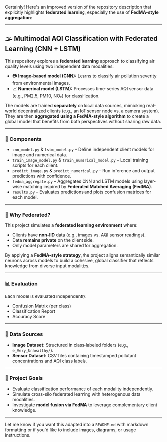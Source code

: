 Certainly! Here's an improved version of the repository description that explicitly highlights **federated learning**, especially the use of **FedMA-style aggregation**:

---

## 🌫️ Multimodal AQI Classification with Federated Learning (CNN + LSTM)

This repository explores a **federated learning** approach to classifying air quality levels using two independent data modalities:

* 📷 **Image-based model (CNN):** Learns to classify air pollution severity from environmental images.
* 📈 **Numerical model (LSTM):** Processes time-series AQI sensor data (e.g., PM2.5, PM10, NO₂) for classification.

The models are trained **separately** on local data sources, mimicking real-world decentralized clients (e.g., an IoT sensor node vs. a camera system). They are then **aggregated using a FedMA-style algorithm** to create a global model that benefits from both perspectives without sharing raw data.

---

### 🔧 Components

* `cnn_model.py` & `lstm_model.py` – Define independent client models for image and numerical data.
* `train_image_model.py` & `train_numerical_model.py` – Local training scripts for each client.
* `predict_image.py` & `predict_numerical.py` – Run inference and output predictions with confidence.
* `fedma_aggregate.py` – Aggregates CNN and LSTM models using layer-wise matching inspired by **Federated Matched Averaging (FedMA)**.
* `results.py` – Evaluates predictions and plots confusion matrices for each model.

---

### 🧠 Why Federated?

This project simulates a **federated learning environment** where:

* Clients have **non-IID** data (e.g., images vs. AQI sensor readings).
* Data **remains private** on the client side.
* Only model parameters are shared for aggregation.

By applying a **FedMA-style strategy**, the project aligns semantically similar neurons across models to build a cohesive, global classifier that reflects knowledge from diverse input modalities.

---

### 📊 Evaluation

Each model is evaluated independently:

* Confusion Matrix (per class)
* Classification Report
* Accuracy Score

---

### 📁 Data Sources

* **Image Dataset:** Structured in class-labeled folders (e.g., `e_Very_Unhealthy/`).
* **Sensor Dataset:** CSV files containing timestamped pollutant concentrations and AQI class labels.

---

### 🚀 Project Goals

* Evaluate classification performance of each modality independently.
* Simulate cross-silo federated learning with heterogenous data modalities.
* Investigate **model fusion via FedMA** to leverage complementary client knowledge.

---

Let me know if you want this adapted into a `README.md` with markdown formatting or if you'd like to include images, diagrams, or usage instructions.
